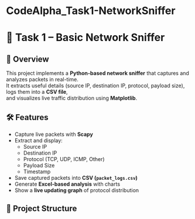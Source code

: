 # CodeAlpha_Task1-NetworkSniffer

# 🚀 Task 1 – Basic Network Sniffer

## 📌 Overview
This project implements a **Python-based network sniffer** that captures and analyzes packets in real-time.  
It extracts useful details (source IP, destination IP, protocol, payload size), logs them into a **CSV file**,  
and visualizes live traffic distribution using **Matplotlib**.

## 🛠️ Features
- Capture live packets with **Scapy**
- Extract and display:
  - Source IP
  - Destination IP
  - Protocol (TCP, UDP, ICMP, Other)
  - Payload Size
  - Timestamp
- Save captured packets into **CSV (`packet_logs.csv`)**
- Generate **Excel-based analysis** with charts
- Show a **live updating graph** of protocol distribution

## 📂 Project Structure
